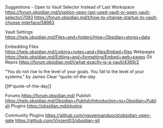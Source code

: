 
Suggestions - Open to Vault Selector Instead of Last Workspace
https://forum.obsidian.md/t/option-open-last-used-vault-or-open-vault-selector/7093
https://forum.obsidian.md/t/how-to-change-startup-to-vault-choose-interface/58983

Vault Settings 
	https://help.obsidian.md/Files+and+folders/How+Obsidian+stores+data
	
Embedding 
	Files
	https://help.obsidian.md/Linking+notes+and+files/Embed+files 
	Webpages
	https://help.obsidian.md/Editing+and+formatting/Embed+web+pages
Git Repos
	https://forum.obsidian.md/t/what-exactly-is-a-vault/4369/2


"You do not rise to the level of your goals. You fall to the level of your systems." by James Clear ^quote-of-the-day

[[#^quote-of-the-day]]

Forums
	https://forum.obsidian.md/
Publish
	https://help.obsidian.md/Obsidian+Publish/Introduction+to+Obsidian+Publish
Plugins
	https://obsidian.md/plugins

Community Plugins
https://github.com/nguyenvanduocit/obsidian-open-gate
https://github.com/Vinzent03/obsidian-git









